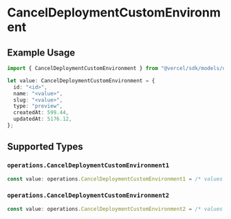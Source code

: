 # CancelDeploymentCustomEnvironment

## Example Usage

```typescript
import { CancelDeploymentCustomEnvironment } from "@vercel/sdk/models/operations";

let value: CancelDeploymentCustomEnvironment = {
  id: "<id>",
  name: "<value>",
  slug: "<value>",
  type: "preview",
  createdAt: 599.44,
  updatedAt: 5176.12,
};
```

## Supported Types

### `operations.CancelDeploymentCustomEnvironment1`

```typescript
const value: operations.CancelDeploymentCustomEnvironment1 = /* values here */
```

### `operations.CancelDeploymentCustomEnvironment2`

```typescript
const value: operations.CancelDeploymentCustomEnvironment2 = /* values here */
```

